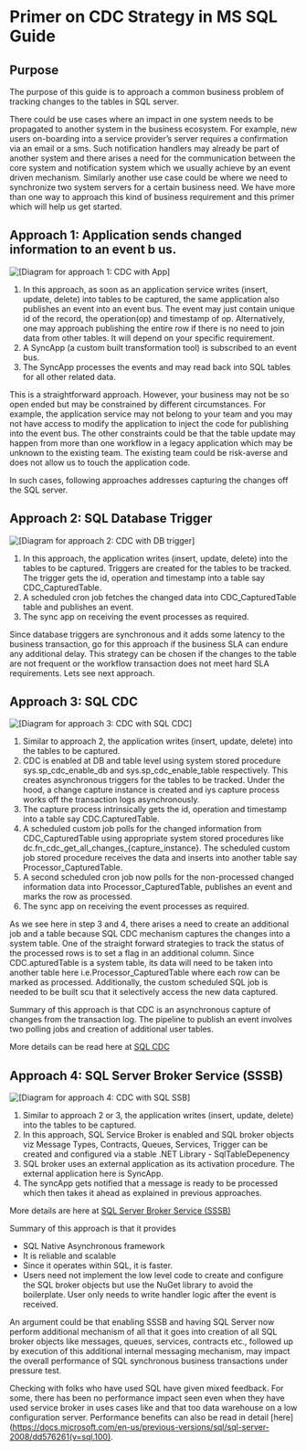 # Primer on CDC Strategy in MS SQL Guide

## Purpose
The purpose of this guide is to approach a common business problem of tracking changes to the tables in SQL server. 

There could be use cases where an impact in one system needs to be propagated to another system in the business ecosystem. 
For example, new users on-boarding into a service provider’s server requires a confirmation via an email or a sms. Such notification handlers may already be part of another system and there arises a need for the communication between the core system and notification system which we usually achieve by an event driven mechanism. 
Similarly another use case could be where we need to synchronize two system servers for a certain business need. 
We have more than one way to approach this kind of business requirement and this primer which will help us get started.


## Approach 1: Application sends changed information to an event b	us.


![\[Diagram for approach 1: CDC with App\]](https://github.com/surbhi-nijhara/techtumblr/blob/master/ms-sql-guide/diag_source/ms-sql-cdc-app.jpg?raw=true)

1. In this approach, as soon as an application service writes (insert, update, delete) into tables to be captured, the same application also publishes an event into an event bus. The event may just contain unique id of the record, the operation(op) and timestamp of op. 
Alternatively, one may approach publishing the entire row if there is no need to join data from other tables. It will depend on your specific requirement.
2. A SyncApp (a custom built transformation tool) is subscribed to an event bus.
3. The SyncApp processes the events and may read back into SQL tables for all other related data.

This is a straightforward approach. However, your business may not be so open ended but may be constrained by different circumstances.  For example, the application service may not belong to your team and you may not have access to modify the application to inject the code for publishing into the event bus. The other constraints could be that the table update may happen from more than one workflow in a legacy application which may be unknown to the existing team. The existing team could be risk-averse and does not allow us to touch the application code.

In such cases, following approaches addresses capturing the changes off the SQL server.


## Approach 2: SQL Database Trigger

![\[Diagram for approach 2: CDC with DB trigger\]](https://github.com/surbhi-nijhara/techtumblr/blob/master/ms-sql-guide/diag_source/ms-sql-cdc-db-trigger.jpg?raw=true)

1. In this approach, the application writes  (insert, update, delete)  into the tables to be captured.
Triggers are created for the tables to be tracked. The trigger gets the id, operation and timestamp into a table  say CDC_CapturedTable.
2. A scheduled cron job fetches the changed data into CDC_CapturedTable table and publishes an event.
3. The sync app on receiving the event processes as required.


Since database triggers are synchronous and it adds some latency to the business transaction, go for this approach if the business SLA can endure any additional delay. This strategy can be chosen if the changes to the table are not frequent or the workflow transaction does not meet hard SLA requirements.
Lets see next approach.


## Approach 3: SQL CDC

![\[Diagram for approach 3: CDC with SQL CDC\]](https://github.com/surbhi-nijhara/techtumblr/blob/master/ms-sql-guide/diag_source/ms-sql-cdc-cdc.jpg?raw=true)

1. Similar to approach 2, the application writes (insert, update, delete) into the tables to be captured.
2. CDC is enabled at DB and table level using system stored procedure sys.sp_cdc_enable_db and sys.sp_cdc_enable_table respectively.
This creates asynchronous triggers for the tables to be tracked. Under the hood, a change capture instance is created and iys capture process works off the transaction logs asynchronously.
3. The capture process intrinsically gets the id, operation and timestamp into a table say CDC.CapturedTable.
4. A scheduled custom job polls for the changed information from CDC_CapturedTable using appropriate system stored procedures like dc.fn_cdc_get_all_changes_{capture_instance}. The scheduled custom job stored procedure receives the data and inserts into another table say Processor_CapturedTable.
5. A second scheduled cron job now polls for the non-processed changed information data into Processor_CapturedTable, publishes an event and marks the row as processed.
6. The sync app on receiving the event processes as required.

As we see here in step 3 and 4, there arises a need to create an additional job and a table because  SQL CDC mechanism captures the changes into a system table. 
One of the straight forward strategies to track the status of the processed rows is to set a flag in an additional column. Since CDC.apturedTable is a system table, its data will need to be taken into another table here i.e.Processor_CapturedTable where each row can be marked as processed.  Additionally, the custom scheduled SQL job is needed to be built scu that it selectively access the new data captured.

Summary of this approach is that
CDC is an asynchronous capture of changes from the transaction log.
The pipeline to publish an event involves two polling jobs and creation of additional user tables.

More details can be read here at [SQL CDC](https://docs.microsoft.com/en-us/sql/relational-databases/track-changes/about-change-data-capture-sql-server?view=sql-server-ver15)


## Approach 4: SQL Server Broker Service (SSSB)

![\[Diagram for approach 4: CDC with SQL SSB\]](https://github.com/surbhi-nijhara/techtumblr/blob/master/ms-sql-guide/diag_source/ms-sql-cdc-sssb.jpg?raw=true)

1. Similar to approach 2 or 3, the application writes (insert, update, delete) into the tables to be captured. 
2. In this approach, SQL Service Broker is enabled and SQL broker objects viz Message Types, Contracts, Queues, Services, Trigger can be created and configured via a stable  .NET Library - SqlTableDepenency
3. SQL broker uses an external application as its activation procedure. The external application here is SyncApp.
4. The syncApp gets notified that a message is ready to be processed which then takes it ahead as explained in previous approaches.

More details are here at [SQL Server Broker Service (SSSB)](https://docs.microsoft.com/en-us/sql/database-engine/configure-windows/sql-server-service-broker?view=sql-server-ver15)

Summary of this approach is that it provides 
+ SQL Native Asynchronous framework
+ It is reliable and scalable
+ Since it operates within SQL, it is faster.
+ Users need not implement the low level code to create and configure the SQL broker objects but use the NuGet library to avoid the boilerplate. User only needs to write handler logic after the event is received.

An argument could be that enabling SSSB and having SQL Server now perform additional mechanism of all that it goes into creation of all SQL broker objects like messages, queues, services, contracts etc., followed up by execution of this additional internal messaging mechanism, may impact the overall performance of SQL synchronous business transactions under pressure test.

Checking with folks who have used SQL have given mixed feedback. For some, there has been no performance impact seen even when they have used service broker in uses cases like and that too data warehouse on a low configuration server. 
Performance benefits can also be read in detail [here](https://docs.microsoft.com/en-us/previous-versions/sql/sql-server-2008/dd576261(v=sql.100).
